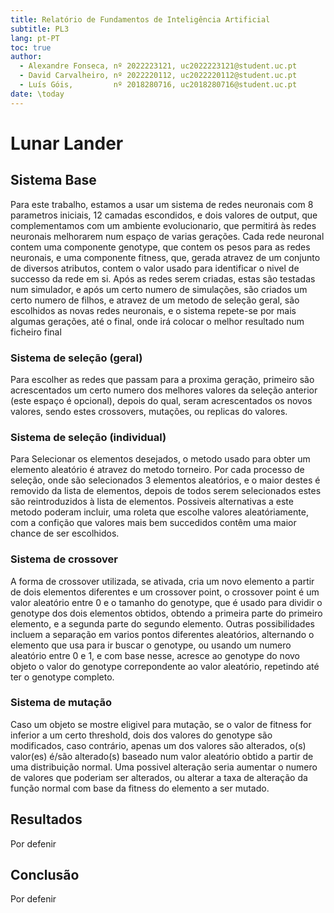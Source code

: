 ```yaml
---
title: Relatório de Fundamentos de Inteligência Artificial
subtitle: PL3
lang: pt-PT
toc: true
author:
  - Alexandre Fonseca, nº 2022223121, uc2022223121@student.uc.pt
  - David Carvalheiro, nº 2022220112, uc2022220112@student.uc.pt
  - Luís Góis,         nº 2018280716, uc2018280716@student.uc.pt
date: \today
---
```


# Lunar Lander

## Sistema Base

Para este trabalho, estamos a usar um sistema de redes neuronais com 8 parametros iniciais, 12 camadas escondidos, e dois valores de output, que complementamos com um ambiente evolucionario, que permitirá às redes neuronais melhorarem num espaço de varias gerações.
Cada rede neuronal contem uma componente genotype, que contem os pesos para as redes neuronais, e uma componente fitness, que, gerada atravez de um conjunto de diversos atributos, contem o valor usado para identificar o nivel de successo da rede em si. Após as redes serem criadas, estas são testadas num simulador, e após um certo numero de simulações, são criados um certo numero de filhos, e atravez de um metodo de seleção geral, são escolhidos as novas redes neuronais, e o sistema repete-se por mais algumas gerações, até o final, onde irá colocar o melhor resultado num ficheiro final

### Sistema de seleção (geral)

Para escolher as redes que passam para a proxima geração, primeiro são acrescentados um certo numero dos melhores valores da seleção anterior (este espaço é opcional), depois do qual, seram acrescentados os novos valores, sendo estes crossovers, mutações, ou replicas do valores.

### Sistema de seleção (individual)

Para Selecionar os elementos desejados, o metodo usado para obter um elemento aleatório é atravez do metodo torneiro. Por cada processo de seleção, onde são selecionados 3 elementos aleatórios, e o maior destes é removido da lista de elementos, depois de todos serem selecionados estes são reintroduzidos à lista de elementos. Possiveis alternativas a este metodo poderam incluir, uma roleta que escolhe valores aleatóriamente, com a confição que valores mais bem succedidos contêm uma maior chance de ser escolhidos.

### Sistema de crossover

A forma de crossover utilizada, se ativada, cria um novo elemento a partir de dois elementos diferentes e um crossover point, o crossover point é um valor aleatório entre 0 e o tamanho do genotype, que é usado para dividir o genotype dos dois elementos obtidos, obtendo a primeira parte do primeiro elemento, e a segunda parte do segundo elemento. Outras possibilidades incluem a separação em varios pontos diferentes aleatórios, alternando o elemento que usa para ir buscar o genotype, ou usando um numero aleatório entre 0 e 1, e com base nesse, acresce ao genotype do novo objeto o valor do genotype correpondente ao valor aleatório, repetindo até ter o genotype completo.

### Sistema de mutação

Caso um objeto se mostre eligivel para mutação, se o valor de fitness for inferior a um certo threshold, dois dos valores do genotype são modificados, caso contrário, apenas um dos valores são alterados, o(s) valor(es) é/são alterado(s) baseado num valor aleatório obtido a partir de uma distribuição normal. Uma possivel alteração seria aumentar o numero de valores que poderiam ser alterados, ou alterar a taxa de alteração da função normal com base da fitness do elemento a ser mutado.

## Resultados

Por defenir

## Conclusão

Por defenir
